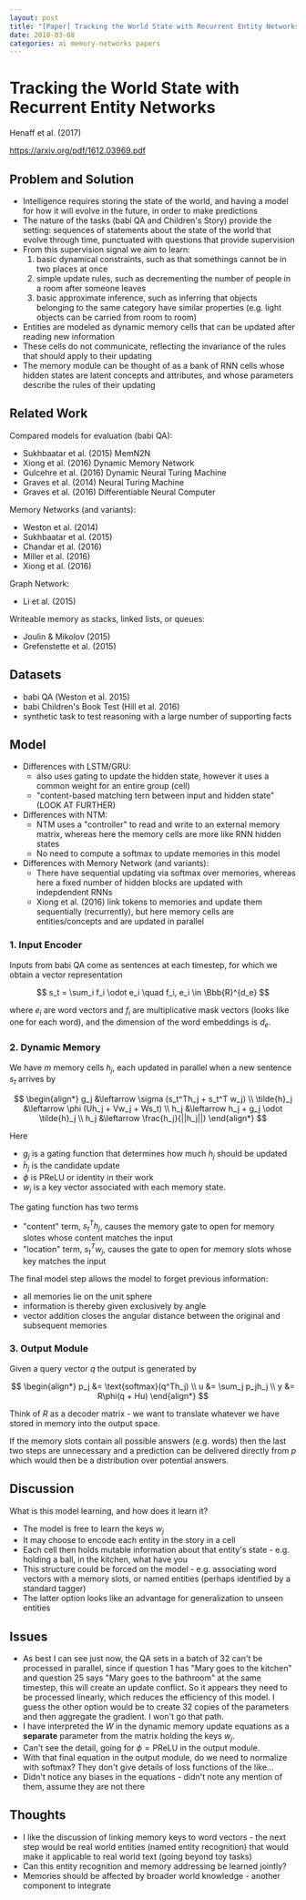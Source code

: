 ```yaml
---
layout: post
title: "[Paper] Tracking the World State with Recurrent Entity Networks"
date: 2018-03-08
categories: ai memory-networks papers
---
```



# Tracking the World State with Recurrent Entity Networks

Henaff et al. (2017)

https://arxiv.org/pdf/1612.03969.pdf

## Problem and Solution

- Intelligence requires storing the state of the world, and having a model for how it will evolve in the future, in order to make predictions
- The nature of the tasks (babi QA and Children's Story) provide the setting: sequences of statements about the state of the world that evolve through time, punctuated with questions that provide supervision
- From this supervision signal we aim to learn:
  1. basic dynamical constraints, such as that somethings cannot be in two places at once
  2. simple update rules, such as decrementing the number of people in a room after someone leaves
  3. basic approximate inference, such as inferring that objects belonging to the same category have similar properties (e.g. light objects can be carried from room to room)
- Entities are modeled as dynamic memory cells that can be updated after reading new information
- These cells do not communicate, reflecting the invariance of the rules that should apply to their updating
- The memory module can be thought of as a bank of RNN cells whose hidden states are latent concepts and attributes, and whose parameters describe the rules of their updating

## Related Work

Compared models for evaluation (babi QA):
- Sukhbaatar et al. (2015) MemN2N
- Xiong et al. (2016) Dynamic Memory Network
- Gulcehre et al. (2016) Dynamic Neural Turing Machine
- Graves et al. (2014) Neural Turing Machine
- Graves et al. (2016) Differentiable Neural Computer

Memory Networks (and variants):
- Weston et al. (2014)
- Sukhbaatar et al. (2015)
- Chandar et al. (2016)
- Miller et al. (2016)
- Xiong et al. (2016)

Graph Network:
- Li et al. (2015)

Writeable memory as stacks, linked lists, or queues:
- Joulin & Mikolov (2015)
- Grefenstette et al. (2015)

## Datasets

- babi QA (Weston et al. 2015)
- babi Children's Book Test (Hill et al. 2016)
- synthetic task to test reasoning with a large number of supporting facts

## Model

- Differences with LSTM/GRU:
  - also uses gating to update the hidden state, however it uses a common weight for an entire group (cell)
  - "content-based matching tern between input and hidden state" (LOOK AT FURTHER)
- Differences with NTM:
  - NTM uses a "controller" to read and write to an external memory matrix, whereas here the memory cells are more like RNN hidden states
  - No need to compute a softmax to update memories in this model
- Differences with Memory Network (and variants):
  - There have sequential updating via softmax over memories, whereas here a fixed number of hidden blocks are updated with indepdendent RNNs
  - Xiong et al. (2016) link tokens to memories and update them sequentially (recurrently), but here memory cells are entities/concepts and are updated in parallel

### 1. Input Encoder

Inputs from babi QA come as sentences at each timestep, for which we obtain a vector representation

$$ s_t = \sum_i f_i \odot e_i  \quad f_i, e_i \in \Bbb{R}^{d_e} $$

where $e_i$ are word vectors and $f_i$ are multiplicative mask vectors (looks like one for each word), and the dimension of the word embeddings is $d_e$.

### 2. Dynamic Memory

We have $m$ memory cells $h_j$, each updated in parallel when a new sentence $s_t$ arrives by

$$
\begin{align*}
g_j &\leftarrow \sigma (s_t^Th_j + s_t^T w_j) \\
\tilde{h}_j &\leftarrow \phi (Uh_j + Vw_j + Ws_t) \\
h_j &\leftarrow h_j + g_j \odot \tilde{h}_j \\
h_j &\leftarrow \frac{h_j}{||h_j||}
\end{align*}
$$

Here
- $g_j$ is a gating function that determines how much $h_j$ should be updated
- $\tilde{h}_j$ is the candidate update
- $\phi$ is PReLU or identity in their work
- $w_j$ is a key vector associated with each memory state.

The gating function has two terms
- "content" term, $s_t^Th_j$, causes the memory gate to open for memory slotes whose content matches the input
- "location" term, $s_t^Tw_j$, causes the gate to open for memory slots whose key matches the input

The final model step allows the model to forget previous information:
- all memories lie on the unit sphere
- information is thereby given exclusively by angle
- vector addition closes the angular distance between the original and subsequent memories

### 3. Output Module

Given a query vector $q$ the output is generated by

$$
\begin{align*}
p_j &= \text{softmax}(q^Th_j) \\
u &= \sum_j p_jh_j \\
y &= R\phi(q + Hu)
\end{align*}
$$

Think of $R$ as a decoder matrix - we want to translate whatever we have stored in memory into the output space.

If the memory slots contain all possible answers (e.g. words) then the last two steps are unnecessary and a prediction can be delivered directly from $p$ which would then be a distribution over potential answers.

## Discussion

What is this model learning, and how does it learn it?

- The model is free to learn the keys $w_j$
- It may choose to encode each entity in the story in a cell
- Each cell then holds mutable information about that entity's state - e.g. holding a ball, in the kitchen, what have you
- This structure could be forced on the model - e.g. associating word vectors with a memory slots, or named entities (perhaps identified by a standard tagger)
- The latter option looks like an advantage for generalization to unseen entities

## Issues

- As best I can see just now, the QA sets in a batch of 32 can't be processed in parallel, since if question 1 has "Mary goes to the kitchen" and question 25 says "Mary goes to the bathroom" at the same timestep, this will create an update conflict. So it appears they need to be processed linearly, which reduces the efficiency of this model. I guess the other option would be to create 32 copies of the parameters and then aggregate the gradient. I won't go that path.
- I have interpreted the $W$ in the dynamic memory update equations as a <strong>separate</strong> parameter from the matrix holding the keys $w_j$.
- Can't see the detail, going for $\phi = \text{PReLU}$ in the output module.
- With that final equation in the output module, do we need to normalize with softmax? They don't give details of loss functions of the like...
- Didn't notice any biases in the equations - didn't note any mention of them, assume they are not there

## Thoughts

- I like the discussion of linking memory keys to word vectors - the next step would be real world entities (named entity recognition) that would make it applicable to real world text (going beyond toy tasks)
- Can this entity recognition and memory addressing be learned jointly?
- Memories should be affected by broader world knowledge - another component to integrate